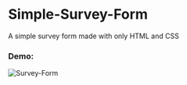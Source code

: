 # Simple-Survey-Form

A simple survey form made with only HTML and CSS

### Demo:

![Survey-Form](https://user-images.githubusercontent.com/83048295/132078291-1e620d76-4af7-43af-8ef8-caffa7338559.png)

